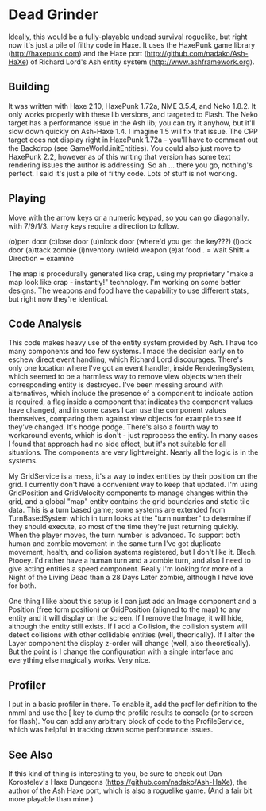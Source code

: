 # Dead Grinder

Ideally, this would be a fully-playable undead survival roguelike, but right now it's just a pile of filthy code in Haxe. It uses the HaxePunk game library (http://haxepunk.com) and the Haxe port (http://github.com/nadako/Ash-HaXe) of Richard Lord's Ash entity system (http://www.ashframework.org).

## Building
It was written with Haxe 2.10, HaxePunk 1.72a, NME 3.5.4, and Neko 1.8.2. It only works properly with these lib versions, and targeted to Flash. The Neko target has a performance issue in the Ash lib; you can try it anyhow, but it'll slow down quickly on Ash-Haxe 1.4. I imagine 1.5 will fix that issue. The CPP target does not display right in HaxePunk 1.72a - you'll have to comment out the Backdrop (see GameWorld.initEntities). You could also just move to HaxePunk 2.2, however as of this writing that version has some text rendering issues the author is addressing. So ah ... there you go, nothing's perfect. I said it's just a pile of filthy code. Lots of stuff is not working.

## Playing
Move with the arrow keys or a numeric keypad, so you can go diagonally. with 7/9/1/3. Many keys require a direction to follow. 

(o)pen door
(c)lose door
(u)nlock door (where'd you get the key???)
(l)ock door
(a)ttack zombie
(i)nventory
(w)ield weapon
(e)at food
. = wait
Shift + Direction = examine

The map is procedurally generated like crap, using my proprietary "make a map look like crap - instantly!" technology. I'm working on some better designs. The weapons and food have the capability to use different stats, but right now they're identical. 

## Code Analysis
This code makes heavy use of the entity system provided by Ash. I have too many components and too few systems. I made the decision early on to eschew direct event handling, which Richard Lord discourages. There's only one location where I've got an event handler, inside RenderingSystem, which seemed to be a harmless way to remove view objects when their corresponding entity is destroyed. I've been messing around with alternatives, which include the presence of a component to indicate action is required, a flag inside a component that indicates the component values have changed, and in some cases I can use the component values themselves, comparing them against view objects for example to see if they've changed. It's hodge podge. There's also a fourth way to workaround events, which is don't - just reprocess the entity. In many cases I found that approach had no side effect, but it's not suitable for all situations. The components are very lightweight. Nearly all the logic is in the systems.

My GridService is a mess, it's a way to index entities by their position on the grid. I currently don't have a convenient way to keep that updated. I'm using GridPosition and GridVelocity components to manage changes within the grid, and a global "map" entity contains the grid boundaries and static tile data. This is a turn based game; some systems are extended from TurnBasedSystem which in turn looks at the "turn number" to determine if they should execute, so most of the time they're just returning quickly. When the player moves, the turn number is advanced. To support both human and zombie movement in the same turn I've got duplicate movement, health, and collision systems registered, but I don't like it. Blech. Ptooey. I'd rather have a human turn and a zombie turn, and also I need to give acting entities a speed component. Really I'm looking for more of a Night of the Living Dead than a 28 Days Later zombie, although I have love for both.

One thing I like about this setup is I can just add an Image component and a Position (free form position) or GridPosition (aligned to the map) to any entity and it will display on the screen. If I remove the Image, it will hide, although the entity still exists. If I add a Collision, the collision system will detect collisions with other collidable entities (well, theorically). If I alter the Layer component the display z-order will change (well, also theoretically). But the point is I change the configuration with a single interface and everything else magically works. Very nice.
 
## Profiler
I put in a basic profiler in there. To enable it, add the profiler definition to the nmml and use the [ key to dump the profile results to console (or to screen for flash). You can add any arbitrary block of code to the ProfileService, which was helpful in tracking down some performance issues.

## See Also
If this kind of thing is interesting to you, be sure to check out Dan Korostelev's Haxe Dungeons (https://github.com/nadako/Ash-HaXe), the author of the Ash Haxe port, which is also a roguelike game. (And a fair bit more playable than mine.)
